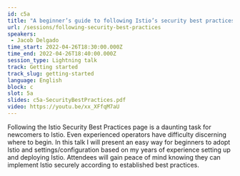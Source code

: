 ```yaml
---
id: c5a
title: "A beginner’s guide to following Istio’s security best practices"
url: /sessions/following-security-best-practices
speakers:
 - Jacob Delgado
time_start: 2022-04-26T18:30:00.000Z
time_end: 2022-04-26T18:40:00.000Z
session_type: Lightning talk
track: Getting started
track_slug: getting-started
language: English
block: c
slot: 5a
slides: c5a-SecurityBestPractices.pdf
video: https://youtu.be/xx_XFfqM7aU
---
```


Following the Istio Security Best Practices page is a daunting task for newcomers to Istio. Even experienced operators have difficulty discerning where to begin. In this talk I will present an easy way for beginners to adopt Istio and settings/configuration based on my years of experience setting up and deploying Istio. Attendees will gain peace of mind knowing they can implement Istio securely according to established best practices.